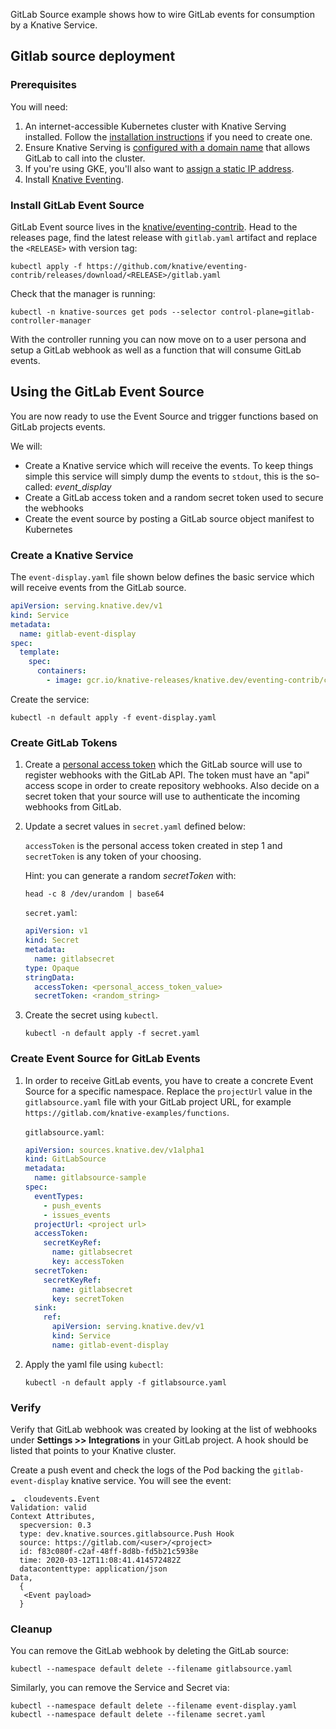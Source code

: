 GitLab Source example shows how to wire GitLab events for consumption by a
Knative Service.

## Gitlab source deployment

### Prerequisites

You will need:

1. An internet-accessible Kubernetes cluster with Knative Serving installed.
   Follow the [installation instructions](../../../install/README.md) if you
   need to create one.
1. Ensure Knative Serving is
   [configured with a domain name](../../../serving/using-a-custom-domain.md)
   that allows GitLab to call into the cluster.
1. If you're using GKE, you'll also want to
   [assign a static IP address](../../../serving/gke-assigning-static-ip-address.md).
1. Install [Knative Eventing](../../../eventing).

### Install GitLab Event Source

GitLab Event source lives in the [knative/eventing-contrib](https://github.com/knative/eventing-contrib). Head to the releases page, find the latest release with `gitlab.yaml`
artifact and replace the `<RELEASE>` with version tag:

```shell
kubectl apply -f https://github.com/knative/eventing-contrib/releases/download/<RELEASE>/gitlab.yaml
```

Check that the manager is running:

```shell
kubectl -n knative-sources get pods --selector control-plane=gitlab-controller-manager
```

With the controller running you can now move on to a user persona and setup a
GitLab webhook as well as a function that will consume GitLab events.

## Using the GitLab Event Source

You are now ready to use the Event Source and trigger functions based on GitLab
projects events.

We will:

- Create a Knative service which will receive the events. To keep things simple
  this service will simply dump the events to `stdout`, this is the so-called:
  _event_display_
- Create a GitLab access token and a random secret token used to secure the
  webhooks
- Create the event source by posting a GitLab source object manifest to
  Kubernetes

### Create a Knative Service

The `event-display.yaml` file shown below defines the basic service which will
receive events from the GitLab source.

```yaml
apiVersion: serving.knative.dev/v1
kind: Service
metadata:
  name: gitlab-event-display
spec:
  template:
    spec:
      containers:
        - image: gcr.io/knative-releases/knative.dev/eventing-contrib/cmd/event_display
```

Create the service:

```shell
kubectl -n default apply -f event-display.yaml
```

### Create GitLab Tokens

1. Create a
   [personal access token](https://docs.gitlab.com/ee/user/profile/personal_access_tokens.html)
   which the GitLab source will use to register webhooks with the GitLab API.
   The token must have an "api" access scope in order to create repository
   webhooks. Also decide on a secret token that your source will use to
   authenticate the incoming webhooks from GitLab.

1. Update a secret values in `secret.yaml` defined below:

   `accessToken` is the personal access token created in step 1 and
   `secretToken` is any token of your choosing.

   Hint: you can generate a random _secretToken_ with:

   ```shell
   head -c 8 /dev/urandom | base64
   ```

   `secret.yaml`:

   ```yaml
   apiVersion: v1
   kind: Secret
   metadata:
     name: gitlabsecret
   type: Opaque
   stringData:
     accessToken: <personal_access_token_value>
     secretToken: <random_string>
   ```

1. Create the secret using `kubectl`.

   ```shell
   kubectl -n default apply -f secret.yaml
   ```

### Create Event Source for GitLab Events

1. In order to receive GitLab events, you have to create a concrete Event Source
   for a specific namespace. Replace the `projectUrl` value in the
   `gitlabsource.yaml` file with your GitLab project URL, for example
   `https://gitlab.com/knative-examples/functions`.

   `gitlabsource.yaml`:

   ```yaml
   apiVersion: sources.knative.dev/v1alpha1
   kind: GitLabSource
   metadata:
     name: gitlabsource-sample
   spec:
     eventTypes:
       - push_events
       - issues_events
     projectUrl: <project url>
     accessToken:
       secretKeyRef:
         name: gitlabsecret
         key: accessToken
     secretToken:
       secretKeyRef:
         name: gitlabsecret
         key: secretToken
     sink:
       ref:
         apiVersion: serving.knative.dev/v1
         kind: Service
         name: gitlab-event-display
   ```

1. Apply the yaml file using `kubectl`:

   ```shell
   kubectl -n default apply -f gitlabsource.yaml
   ```

### Verify

Verify that GitLab webhook was created by looking at the list of webhooks under
**Settings >> Integrations** in your GitLab project. A hook should be listed
that points to your Knative cluster.

Create a push event and check the logs of the Pod backing the
`gitlab-event-display` knative service. You will see the event:

```
☁️  cloudevents.Event
Validation: valid
Context Attributes,
  specversion: 0.3
  type: dev.knative.sources.gitlabsource.Push Hook
  source: https://gitlab.com/<user>/<project>
  id: f83c080f-c2af-48ff-8d8b-fd5b21c5938e
  time: 2020-03-12T11:08:41.414572482Z
  datacontenttype: application/json
Data,
  {
   <Event payload>
  }
```

### Cleanup

You can remove the GitLab webhook by deleting the GitLab source:

```shell
kubectl --namespace default delete --filename gitlabsource.yaml
```

Similarly, you can remove the Service and Secret via:

```shell
kubectl --namespace default delete --filename event-display.yaml
kubectl --namespace default delete --filename secret.yaml

```
